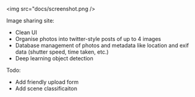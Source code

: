 <img src="docs/screenshot.png />

Image sharing site:
- Clean UI
- Organise photos into twitter-style posts of up to 4 images
- Database management of photos and metadata like location and exif data
  (shutter speed, time taken, etc.)
- Deep learning object detection

Todo:
- Add friendly upload form
- Add scene classificaiton
